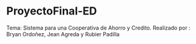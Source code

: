 # ProyectoFinal-ED
Tema: Sistema para una Cooperativa de Ahorro y Credito.
Realizado por : Bryan Ordoñez, Jean Agreda y Rubier Padilla
